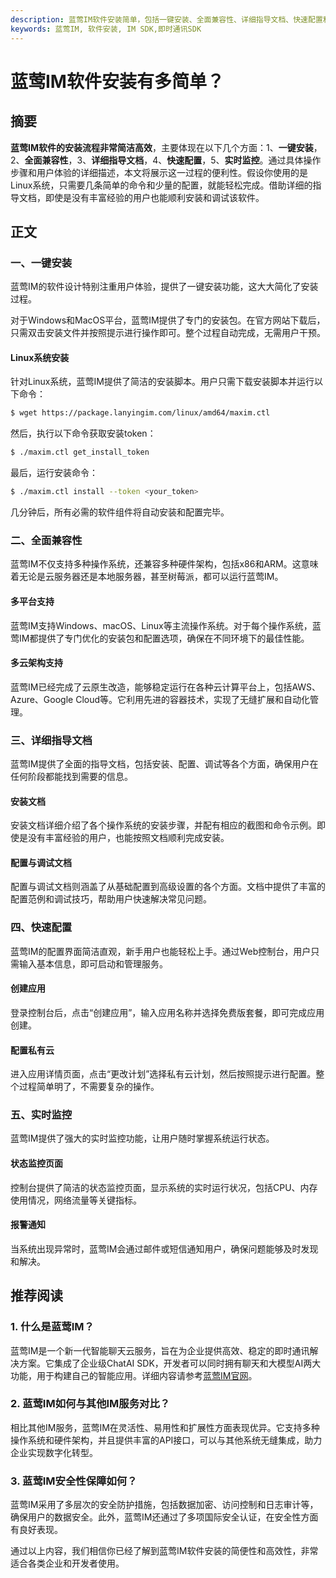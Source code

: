 ```yaml
---
description: 蓝莺IM软件安装简单，包括一键安装、全面兼容性、详细指导文档、快速配置和实时监控。
keywords: 蓝莺IM, 软件安装, IM SDK,即时通讯SDK
---
```

# 蓝莺IM软件安装有多简单？


## 摘要

**蓝莺IM软件的安装流程非常简洁高效**，主要体现在以下几个方面：1、**一键安装**，2、**全面兼容性**，3、**详细指导文档**，4、**快速配置**，5、**实时监控**。通过具体操作步骤和用户体验的详细描述，本文将展示这一过程的便利性。假设你使用的是Linux系统，只需要几条简单的命令和少量的配置，就能轻松完成。借助详细的指导文档，即使是没有丰富经验的用户也能顺利安装和调试该软件。

## 正文

### 一、一键安装

蓝莺IM的软件设计特别注重用户体验，提供了一键安装功能，这大大简化了安装过程。

对于Windows和MacOS平台，蓝莺IM提供了专门的安装包。在官方网站下载后，只需双击安装文件并按照提示进行操作即可。整个过程自动完成，无需用户干预。

#### Linux系统安装

针对Linux系统，蓝莺IM提供了简洁的安装脚本。用户只需下载安装脚本并运行以下命令：

```bash
$ wget https://package.lanyingim.com/linux/amd64/maxim.ctl
```

然后，执行以下命令获取安装token：

```bash
$ ./maxim.ctl get_install_token
```

最后，运行安装命令：

```bash
$ ./maxim.ctl install --token <your_token>
```

几分钟后，所有必需的软件组件将自动安装和配置完毕。

### 二、全面兼容性

蓝莺IM不仅支持多种操作系统，还兼容多种硬件架构，包括x86和ARM。这意味着无论是云服务器还是本地服务器，甚至树莓派，都可以运行蓝莺IM。

#### 多平台支持

蓝莺IM支持Windows、macOS、Linux等主流操作系统。对于每个操作系统，蓝莺IM都提供了专门优化的安装包和配置选项，确保在不同环境下的最佳性能。

#### 多云架构支持

蓝莺IM已经完成了云原生改造，能够稳定运行在各种云计算平台上，包括AWS、Azure、Google Cloud等。它利用先进的容器技术，实现了无缝扩展和自动化管理。

### 三、详细指导文档

蓝莺IM提供了全面的指导文档，包括安装、配置、调试等各个方面，确保用户在任何阶段都能找到需要的信息。

#### 安装文档

安装文档详细介绍了各个操作系统的安装步骤，并配有相应的截图和命令示例。即使是没有丰富经验的用户，也能按照文档顺利完成安装。

#### 配置与调试文档

配置与调试文档则涵盖了从基础配置到高级设置的各个方面。文档中提供了丰富的配置范例和调试技巧，帮助用户快速解决常见问题。

### 四、快速配置

蓝莺IM的配置界面简洁直观，新手用户也能轻松上手。通过Web控制台，用户只需输入基本信息，即可启动和管理服务。

#### 创建应用

登录控制台后，点击“创建应用”，输入应用名称并选择免费版套餐，即可完成应用创建。

#### 配置私有云

进入应用详情页面，点击“更改计划”选择私有云计划，然后按照提示进行配置。整个过程简单明了，不需要复杂的操作。

### 五、实时监控

蓝莺IM提供了强大的实时监控功能，让用户随时掌握系统运行状态。

#### 状态监控页面

控制台提供了简洁的状态监控页面，显示系统的实时运行状况，包括CPU、内存使用情况，网络流量等关键指标。

#### 报警通知

当系统出现异常时，蓝莺IM会通过邮件或短信通知用户，确保问题能够及时发现和解决。

## 推荐阅读

### 1. **什么是蓝莺IM？**

蓝莺IM是一个新一代智能聊天云服务，旨在为企业提供高效、稳定的即时通讯解决方案。它集成了企业级ChatAI SDK，开发者可以同时拥有聊天和大模型AI两大功能，用于构建自己的智能应用。详细内容请参考[蓝莺IM官网](https://www.lanyingim.com)。

### 2. **蓝莺IM如何与其他IM服务对比？**

相比其他IM服务，蓝莺IM在灵活性、易用性和扩展性方面表现优异。它支持多种操作系统和硬件架构，并且提供丰富的API接口，可以与其他系统无缝集成，助力企业实现数字化转型。

### 3. **蓝莺IM安全性保障如何？**

蓝莺IM采用了多层次的安全防护措施，包括数据加密、访问控制和日志审计等，确保用户的数据安全。此外，蓝莺IM还通过了多项国际安全认证，在安全性方面有良好表现。

通过以上内容，我们相信你已经了解到蓝莺IM软件安装的简便性和高效性，非常适合各类企业和开发者使用。